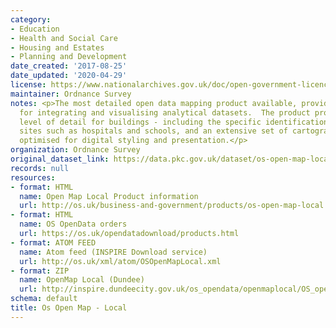 ```yaml
---
category:
- Education
- Health and Social Care
- Housing and Estates
- Planning and Development
date_created: '2017-08-25'
date_updated: '2020-04-29'
license: https://www.nationalarchives.gov.uk/doc/open-government-licence/version/3/
maintainer: Ordnance Survey
notes: <p>The most detailed open data mapping product available, providing a backdrop
  for integrating and visualising analytical datasets.  The product provides an enhanced
  level of detail for buildings - including the specific identification of functional
  sites such as hospitals and schools, and an extensive set of cartographic names
  optimised for digital styling and presentation.</p>
organization: Ordnance Survey
original_dataset_link: https://data.pkc.gov.uk/dataset/os-open-map-local
records: null
resources:
- format: HTML
  name: Open Map Local Product information
  url: http://os.uk/business-and-government/products/os-open-map-local.html
- format: HTML
  name: OS OpenData orders
  url: https://os.uk/opendatadownload/products.html
- format: ATOM FEED
  name: Atom feed (INSPIRE Download service)
  url: http://os.uk/xml/atom/OSOpenMapLocal.xml
- format: ZIP
  name: OpenMap Local (Dundee)
  url: http://inspire.dundeecity.gov.uk/os_opendata/openmaplocal/OS_openmaplocal_dundee.zip
schema: default
title: Os Open Map - Local
---
```

